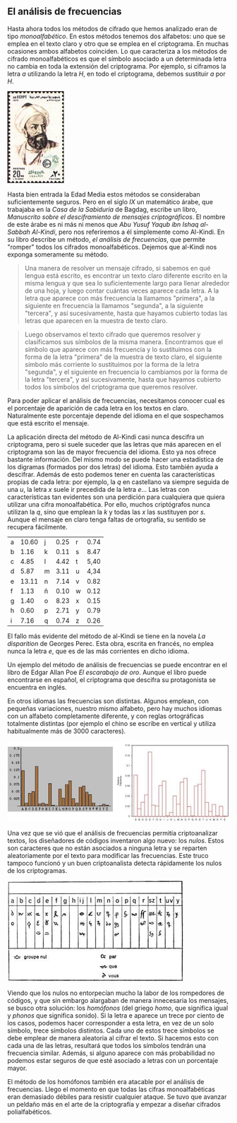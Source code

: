 
## El análisis de frecuencias

Hasta ahora todos los métodos de cifrado que hemos analizado eran de tipo *monoalfabético*.  En estos métodos tenemos dos alfabetos: uno que se emplea en el texto claro y otro que se emplea en el criptograma.  En muchas ocasiones ambos alfabetos coinciden. Lo que caracteriza a los métodos de cifrado monoalfabéticos es que el símbolo asociado a un determinada letra no cambia en toda la extensión del criptograma.  Por ejemplo, si ciframos la letra *a* utilizando la letra *H*, en todo el criptograma, debemos sustituir *a* por *H*.

![](imagenes/al-Kindi.jpg)

Hasta bien entrada la Edad Media estos métodos se consideraban suficientemente seguros. Pero en el siglo *IX* un matemático árabe, que trabajaba en la *Casa de la Sabiduria* de Bagdag, escribe un libro, *Manuscrito sobre el desciframiento de mensajes criptográficos*. El nombre de este árabe es ni más ni menos que *Abu Yusuf Yaqub ibn Ishaq al-Sabbah Al-Kindi*, pero nos referiremos a él simplemente como  Al-Kindi. En su libro describe un método, *el análisis de frecuencias*, que permite "romper" todos los cifrados monoalfabéticos. Dejemos que al-Kindi nos exponga someramente su método.

> Una manera de resolver un mensaje cifrado, si sabemos en qué lengua está escrito, es encontrar un texto claro diferente escrito en la misma lengua y que sea lo suficientemente largo para llenar alrededor de una hoja, y luego contar cuántas veces aparece cada letra.  A la letra que aparece con más frecuencia la llamamos "primera", a la siguiente en frecuencia la llamamos "segunda", a la siguiente "tercera", y así sucesivamente, hasta que hayamos cubierto todas las letras que aparecen en la muestra de texto claro.

> Luego observamos el texto cifrado que queremos resolver y clasificamos sus símbolos de la misma manera.  Encontramos que el símbolo que aparece con más frecuencia y lo sustituimos con la forma de la letra "primera" de la muestra de texto claro, el siguiente símbolo más corriente lo sustituimos por la forma de la letra "segunda", y el siguiente en frecuencia lo cambiamos por la forma de la letra "tercera", y así sucesivamente, hasta que hayamos cubierto todos los símbolos del criptograma que queremos resolver.


Para poder aplicar el análisis de frecuencias, necesitamos conocer cual es el porcentaje de aparición de cada letra en los textos en claro.  Naturalmente este porcentaje depende del idioma en el que sospechamos que está escrito el mensaje.
 
 
La aplicación directa del método de Al-Kindi casi nunca descifra un criptograma, pero si suele suceder que las letras que más aparecen en el criptograma son las de mayor frecuencia del idioma.  Esto ya nos ofrece bastante información.  Del mismo modo se puede hacer una estadística de los digramas (formados por dos letras) del idioma. Esto también ayuda a descifrar.  Además de esto podemos tener en cuenta las características propias de cada letra: por ejemplo, la *q* en castellano va siempre seguida de una *u*, la letra *x* suele ir precedida de la letra *e*...  Las letras con características tan evidentes son una perdición para cualquiera que quiera utilizar una cifra monoalfabética.  Por ello, muchos criptógrafos nunca utilizan la *q*, sino que emplean la *k* y todas las *x* las sustituyen por *s*.  Aunque el mensaje en claro tenga faltas de ortografía, su sentido se recupera fácilmente.
 
 
| | | | | | |
| --- | --- | --- | --- | --- | --- |
|a| 10.60|j|0.25| r| 0.74|
|b|1.16|k|0.11| s|8.47|
|c|4.85|l|4.42|t|5,40|
|d|5.87|m|3.11|u|4,34|
|e|13.11|n|7.14|v|0.82|
|f|1.13|ñ|0.10|w|0.12|
|g|1.40| o|8.23|x|0.15|
|h|0.60|p|2.71|y|0.79|
|i|7.16|q|0.74|z|0.26|
	

 
El fallo más evidente del método de al-Kindi se tiene en la novela *La disparition* de Georges Perec.  Esta obra, escrita en francés, no emplea nunca la letra *e*, que es de las más corrientes en dicho idioma.
 
Un ejemplo del método de análisis de frecuencias se puede encontrar en el libro de Edgar Allan Poe *El escarabajo de oro*. Aunque el libro puede encontrarse  en español, el criptograma que descifra su protagonista se encuentra en inglés.  
 
 
En otros idiomas las frecuencias son distintas.  Algunos emplean, con pequeñas variaciones, nuestro mismo alfabeto, pero hay muchos idiomas con un alfabeto completamente diferente, y con reglas ortográficas totalmente distintas (por ejemplo el chino se escribe en vertical y utiliza habitualmente más de 3000 caracteres).


![](imagenes/Histograma.jpg)
 
Una vez que se vió que el análisis de frecuencias permitía criptoanalizar textos, los diseñadores de códigos inventaron algo nuevo: los *nulos*.  Estos son caracteres que no están asociados a ninguna letra y se reparten aleatoriamente por el texto para modificar las frecuencias.  Este truco tampoco funcionó y un buen criptoanalista detecta rápidamente los nulos de los criptogramas.  

![](imagenes/code1595.jpg)

Viendo que los nulos no entorpecían mucho la labor de los rompedores de códigos, y que sin embargo alargaban de manera innecesaria los mensajes, se busco otra solución:  los *homófonos* (del griego *homo*, que significa igual y *phonos* que significa sonido).  Si la letra e aparece un trece por ciento de los casos, podemos hacer corresponder a esta letra, en vez de un solo símbolo, trece símbolos distintos.   Cada uno de estos trece símbolos se debe emplear de manera aleatoria al cifrar el texto.  Si hacemos esto con cada una de las letras, resultará que  todos los símbolos tendrán una frecuencia similar.  Además, si alguno aparece con más probabilidad no podemos estar seguros de que esté asociado a letras con un porcentaje mayor.  


El método de los homófonos también era atacable por el análisis de frecuencias.  Llego el momento en que todas  las cifras monoalfabéticas eran demasiado débiles para resistir cualquier ataque.  Se tuvo que avanzar un peldaño más en el arte de la criptografía y empezar a diseñar cifrados polialfabéticos.

